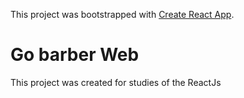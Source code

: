 This project was bootstrapped with [Create React App](https://github.com/facebook/create-react-app).

# Go barber Web

This project was created for studies of the ReactJs 

